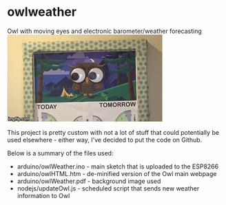 # owlweather
Owl with moving eyes and electronic barometer/weather forecasting<br/>
![owlmoving](https://github.com/shakso/owlweather/blob/master/owlanim.gif?raw=true)

This project is pretty custom with not a lot of stuff that could potentially be used elsewhere - either way, I've decided to put the code on Github.

Below is a summary of the files used:
* arduino/owlWeather.ino - main sketch that is uploaded to the ESP8266
* arduino/owlHTML.htm - de-minified version of the Owl main webpage
* arduino/owlWeather.pdf - background image used
* nodejs/updateOwl.js - scheduled script that sends new weather information to Owl


